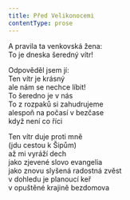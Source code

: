 ```yaml
---
title: Před Velikonocemi
contentType: prose
---
```


<section>

A pravila ta venkovská žena:  
To je dneska šeredný vítr!

Odpověděl jsem jí:  
Ten vítr je krásný  
ale nám se nechce líbit!  
To šeredno je v nás  
To z rozpaků si zahudrujeme  
alespoň na počasí v bezčase  
když není co říci

Ten vítr duje proti mně  
(jdu cestou k Šipům)  
až mi vyráží dech  
jako zjevené slovo evangelia  
jako znovu slyšená radostná zvěst  
v dohledu je planoucí keř  
v opuštěné krajině bezdomova

</section>
